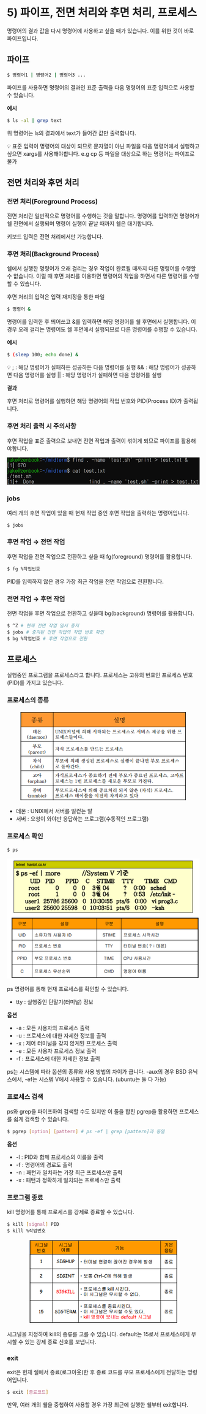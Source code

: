 # 5) 파이프, 전면 처리와 후면 처리, 프로세스

명령어의 결과 값을 다시 명령어에 사용하고 싶을 때가 있습니다. 이를 위한 것이 바로 파이프입니다.

## 파이프

```bash
$ 명령어1 | 명령어2 | 명령어3 ...
```

파이프를 사용하면 명령어의 결과인 표준 출력을 다음 명령어의 표준 입력으로 사용할 수 있습니다.

**예시**

```bash
$ ls -al | grep text 
```

위 명령어는 ls의 결과에서 text가 들어간 값만 출력합니다.

<aside>
💡 표준 입력이 명령어의 대상이 되므로 문자열이 아닌 파일을 다음 명령어에서 실행하고 싶으면 xargs를 사용해야합니다. e.g cp 등 파일을 대상으로 하는 명령어는 파이프로 불가

</aside>

## 전면 처리와 후면 처리

### 전면 처리(Foreground Process)

전면 처리란 일반적으로 명령어를 수행하는 것을 말합니다. 명령어를 입력하면 명령어가 쉘 전면에서 실행되며 명령어 실행이 끝날 때까지 쉘은 대기합니다. 

키보드 입력은 전면 처리에서만 가능합니다.

### 후면 처리(Background Process)

쉘에서 실행한 명령어가 오래 걸리는 경우 작업이 완료될 때까지 다른 명령어를 수행할 수 없습니다. 이럴 때 후면 처리를 이용하면 명령어의 작업을 하면서 다른 명령어를 수행할 수 있습니다.

후면 처리의 입력은 입력 재지정을 통한 파일 

```bash
$ 명령어 &
```

명령어를 입력한 후 띄어쓰고 &를 입력하면 해당 명령어를 쉘 후면에서 실행합니다. 이 경우 오래 걸리는 명령어도 쉘 후면에서 실행되므로 다른 명령어를 수행할 수 있습니다.

**예시**

```bash
$ (sleep 100; echo done) &
```

<aside>
💡 ; : 해당 명령어가 실패하든 성공하든 다음 명령어를 실행
&& : 해당 명령어가 성공하면 다음 명령어를 실행
|| : 해당 명령어가 실패하면 다음 명령어를 실행

</aside>

**결과**


후면 처리로 명령어를 실행하면 해당 명령어의 작업 번호와 PID(Process ID)가 출력됩니다.

### 후면 처리 출력 시 주의사항

후면 작업을 표준 출력으로 보내면 전면 작업과 출력이 섞이게 되므로 파이프를 활용해야합니다.

<p align="center"><img src="../../images/시스템프로그래밍및보안/5) 파이프, 전면 처리와 후면 처리, 프로세스-Untitled.png"></p>

### jobs

여러 개의 후면 작업이 있을 때 현재 작업 중인 후면 작업을 출력하는 명령어입니다.

```bash
$ jobs
```

### 후면 작업 → 전면 작업

후면 작업을 전면 작업으로 전환하고 싶을 때 fg(foreground) 명령어를 활용합니다.

```bash
$ fg %작업번호
```

PID를 입력하지 않은 경우 가장 최근 작업을 전면 작업으로 전환합니다.

### 전면 작업 → 후면 작업

전면 작업을 후면 작업으로 전환하고 싶을때 bg(background) 명령어를 활용합니다.

```bash
$ ^Z # 현재 전면 작업 일시 중지
$ jobs # 중지된 전면 작업의 작업 번호 확인
$ bg %작업번호 # 후면 작업으로 전환
```

## 프로세스

실행중인 프로그램을 프로세스라고 합니다. 프로세스는 고유의 번호인 프로세스 번호(PID)를 가지고 있습니다.

### 프로세스의 종류

<p align="center"><img src="../../images/시스템프로그래밍및보안/5) 파이프, 전면 처리와 후면 처리, 프로세스-Untitled 1.png"></p>

- 데몬 : UNIX에서 서버를 일컫는 말
- 서버 : 요청이 와야만 응답하는 프로그램(수동적인 프로그램)

### 프로세스 확인

```bash
$ ps
```

<p align="center"><img src="../../images/시스템프로그래밍및보안/5) 파이프, 전면 처리와 후면 처리, 프로세스-Untitled 2.png"></p>

ps 명령어를 통해 현재 프로세스를 확인할 수 있습니다.

- tty : 실행중인 단말기(터미널) 정보

**옵션**

- -a : 모든 사용자의 프로세스 출력
- -u : 프로세스에 대한 자세한 정보를 출력
- -x : 제어 터미널을 갖지 않게된 프로세스 출력
- -e : 모든 사용자 프로세스 정보 출력
- -f : 프로세스에 대한 자세한 정보 출력

ps는 시스템에 따라 옵션의 종류와 사용 방법의 차이가 큽니다. -aux의 경우 BSD 유닉스에서, -ef는 시스템 V에서 사용할 수 있습니다. (ubuntu는 둘 다 가능)

### 프로세스 검색

ps와 grep을 파이프하여 검색할 수도 있지만 이 둘을 합친 pgrep을 활용하면 프로세스를 쉽게 검색할 수 있습니다.

```bash
$ pgrep [option] [pattern] # ps -ef | grep [pattern]과 동일
```

**옵션**

- -l : PID와 함께 프로세스의 이름을 출력
- -f : 명령어의 경로도 출력
- -n : 패턴과 일치하는 가장 최근 프로세스만 출력
- -x : 패턴과 정확하게 일치되는 프로세스만 출력

### 프로그램 종료

kill 명령어를 통해 프로세스를 강제로 종료할 수 있습니다.

```bash
$ kill [signal] PID
$ kill %작업번호
```

<p align="center"><img src="../../images/시스템프로그래밍및보안/5) 파이프, 전면 처리와 후면 처리, 프로세스-Untitled 3.png"></p>

시그널을 지정하여 kill의 종류를 고를 수 있습니다. default는 15로서 프로세스에게 무시할 수 있는 강제 종료 신호를 보냅니다.

### exit

exit은 현재 쉘에서 종료(로그아웃)한 후 종료 코드를 부모 프로세스에게 전달하는 명령어입니다.

```bash
$ exit [종료코드]
```

만약, 여러 개의 쉘을 중첩하여 사용할 경우 가장 최근에 실행한 쉘부터 exit합니다.